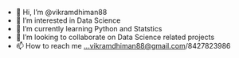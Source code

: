 - 👋 Hi, I’m @vikramdhiman88
- 👀 I’m interested in Data Science
- 🌱 I’m currently learning Python and Statstics
- 💞️ I’m looking to collaborate on Data Science related projects
- 📫 How to reach me ...vikramdhiman88@gmail.com/8427823986

<!---
vikramdhiman88/vikramdhiman88 is a ✨ special ✨ repository because its `README.md` (this file) appears on your GitHub profile.
You can click the Preview link to take a look at your changes.
--->
